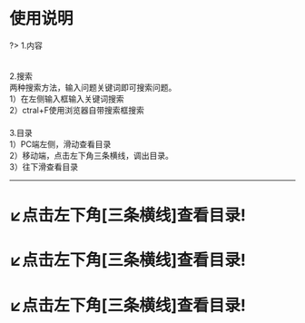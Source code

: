 # 使用说明
?> 1.内容<br/>

ㅤ<br />
2.搜索<br />
两种搜索方法，输入问题关键词即可搜索问题。<br />
1）在左侧输入框输入关键词搜索<br />
2）ctral+F使用浏览器自带搜索框搜索<br />
ㅤ<br />
3.目录<br />
1）PC端左侧，滑动查看目录<br />
2）移动端，点击左下角三条横线，调出目录。<br />
3）往下滑查看目录


---

# ↙点击左下角[三条横线]查看目录!
# ↙点击左下角[三条横线]查看目录!
# ↙点击左下角[三条横线]查看目录!
